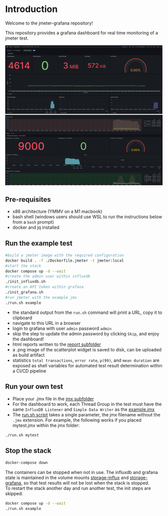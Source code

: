 # Introduction

Welcome to the jmeter-grafana repository!

This repository provides a grafana dashboard for real time monitoring of a jmeter test.

![dashboard1](./dashboard1.png)
![dashboard2](./dashboard2.png)

## Pre-requisites

* x86 architecture (YMMV on a M1 macbook)
* bash shell (windows users should use WSL to run the instructions below from a `bash` prompt)
* docker and jq installed

## Run the example test

```sh
#build a jmeter image with the required configuration
docker build . -f ./Dockerfile.jmeter -t jmeter:local
#start the stack
docker compose up -d --wait
#create the admin user within influxdb
./init_influxdb.sh
#create an API token within grafana
./init_grafana.sh
#run jmeter with the example jmx 
./run.sh example
```
* the standard output from the `run.sh` command will print a URL, copy it to clipboard
* navigate to this URL in a browser
* login to grafana with user `admin` password `admin`
* skip the step to update the admin password by clicking `Skip`, and enjoy the dashboard!
* html reports written to the [report subfolder](/report/)
* a .png image of the scatterplot widget is saved to disk, can be uploaded as build artifact
* statistics `total transactions`, `error rate`, `p(99)`, and `mean duration` are exposed as shell variables for automated test result determination within a CI/CD pipeline

## Run your own test

* Place your .jmx file in the [jmx subfolder](/jmx)
* For the dashboard to work, each Thread Group in the test must have the same `InfluxDB Listener` and `Simple Data Writer` as the [example.jmx](/jmx/example.jmx)
* The [run.sh script](/run.sh) takes a single parameter, the jmx filename without the `.jmx` extension.
For example, the following works if you placed mytest.jmx within the jmx folder:

```sh
./run.sh mytest
```

## Stop the stack

```sh
docker-compose down
```
The containers can be stopped when not in use. The influxdb and grafana state is maintained in the volume mounts [storage-influx](/storage-influx/) and [storage-grafana](/storage-grafana/), so that test results will not be lost when the stack is stopped.  
To restart the stack another day and run another test, the init steps are skipped:
```sh
docker compose up -d --wait
./run.sh example
```
